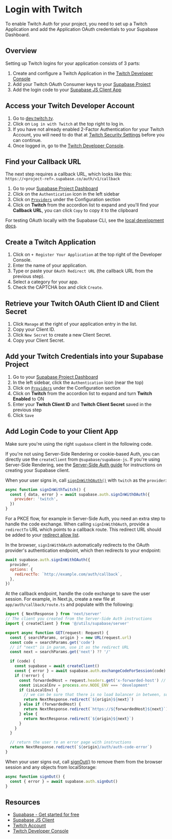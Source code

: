 # Login with Twitch

To enable Twitch Auth for your project, you need to set up a Twitch Application and add the Application OAuth credentials to your Supabase Dashboard.

## Overview

Setting up Twitch logins for your application consists of 3 parts:

1. Create and configure a Twitch Application in the [Twitch Developer Console](https://dev.twitch.tv/console)
2. Add your Twitch OAuth Consumer keys to your [Supabase Project](https://supabase.com/dashboard)
3. Add the login code to your [Supabase JS Client App](https://github.com/supabase/supabase-js)

## Access your Twitch Developer Account

1. Go to [dev.twitch.tv](https://dev.twitch.tv/).
2. Click on `Log in with Twitch` at the top right to log in.
3. If you have not already enabled 2-Factor Authentication for your Twitch Account, you will need to do that at [Twitch Security Settings](https://www.twitch.tv/settings/security) before you can continue.
4. Once logged in, go to the [Twitch Developer Console](https://dev.twitch.tv/console).

## Find your Callback URL

The next step requires a callback URL, which looks like this: `https://<project-ref>.supabase.co/auth/v1/callback`

1. Go to your [Supabase Project Dashboard](https://supabase.com/dashboard)
2. Click on the `Authentication` icon in the left sidebar
3. Click on [`Providers`](https://supabase.com/dashboard/project/_/auth/providers) under the Configuration section
4. Click on **Twitch** from the accordion list to expand and you'll find your **Callback URL**, you can click `Copy` to copy it to the clipboard

For testing OAuth locally with the Supabase CLI, see the [local development docs](https://supabase.com/docs/guides/cli/local-development#use-auth-locally).

## Create a Twitch Application

1. Click on `+ Register Your Application` at the top right of the Developer Console.
2. Enter the name of your application.
3. Type or paste your `OAuth Redirect URL` (the callback URL from the previous step).
4. Select a category for your app.
5. Check the CAPTCHA box and click `Create`.

## Retrieve your Twitch OAuth Client ID and Client Secret

1. Click `Manage` at the right of your application entry in the list.
2. Copy your Client ID.
3. Click `New Secret` to create a new Client Secret.
4. Copy your Client Secret.

## Add your Twitch Credentials into your Supabase Project

1. Go to your [Supabase Project Dashboard](https://supabase.com/dashboard)
2. In the left sidebar, click the `Authentication` icon (near the top)
3. Click on [`Providers`](https://supabase.com/dashboard/project/_/auth/providers) under the Configuration section
4. Click on **Twitch** from the accordion list to expand and turn **Twitch Enabled** to ON
5. Enter your **Twitch Client ID** and **Twitch Client Secret** saved in the previous step
6. Click `Save`

## Add Login Code to your Client App

Make sure you're using the right `supabase` client in the following code.

If you're not using Server-Side Rendering or cookie-based Auth, you can directly use the `createClient` from `@supabase/supabase-js`. If you're using Server-Side Rendering, see the [Server-Side Auth guide](https://supabase.com/docs/guides/auth/server-side/creating-a-client) for instructions on creating your Supabase client.

When your user signs in, call [`signInWithOAuth()`](https://supabase.com/docs/reference/javascript/auth-signinwithoauth) with `twitch` as the `provider`:

```javascript
async function signInWithTwitch() {
  const { data, error } = await supabase.auth.signInWithOAuth({
    provider: 'twitch',
  })
}
```

For a PKCE flow, for example in Server-Side Auth, you need an extra step to handle the code exchange. When calling `signInWithOAuth`, provide a `redirectTo` URL which points to a callback route. This redirect URL should be added to your [redirect allow list](https://supabase.com/docs/guides/auth/redirect-urls).

In the browser, `signInWithOAuth` automatically redirects to the OAuth provider's authentication endpoint, which then redirects to your endpoint:

```javascript
await supabase.auth.signInWithOAuth({
  provider,
  options: {
    redirectTo: `http://example.com/auth/callback`,
  },
})
```

At the callback endpoint, handle the code exchange to save the user session. For example, in Next.js, create a new file at `app/auth/callback/route.ts` and populate with the following:

```javascript
import { NextResponse } from 'next/server'
// The client you created from the Server-Side Auth instructions
import { createClient } from '@/utils/supabase/server'

export async function GET(request: Request) {
  const { searchParams, origin } = new URL(request.url)
  const code = searchParams.get('code')
  // if "next" is in param, use it as the redirect URL
  const next = searchParams.get('next') ?? '/'

  if (code) {
    const supabase = await createClient()
    const { error } = await supabase.auth.exchangeCodeForSession(code)
    if (!error) {
      const forwardedHost = request.headers.get('x-forwarded-host') // original origin before load balancer
      const isLocalEnv = process.env.NODE_ENV === 'development'
      if (isLocalEnv) {
        // we can be sure that there is no load balancer in between, so no need to watch for X-Forwarded-Host
        return NextResponse.redirect(`${origin}${next}`)
      } else if (forwardedHost) {
        return NextResponse.redirect(`https://${forwardedHost}${next}`)
      } else {
        return NextResponse.redirect(`${origin}${next}`)
      }
    }
  }

  // return the user to an error page with instructions
  return NextResponse.redirect(`${origin}/auth/auth-code-error`)
}
```

When your user signs out, call [signOut()](https://supabase.com/docs/reference/javascript/auth-signout) to remove them from the browser session and any objects from localStorage:

```javascript
async function signOut() {
  const { error } = await supabase.auth.signOut()
}
```

## Resources

- [Supabase - Get started for free](https://supabase.com/)
- [Supabase JS Client](https://github.com/supabase/supabase-js)
- [Twitch Account](https://twitch.tv/)
- [Twitch Developer Console](https://dev.twitch.tv/console)
